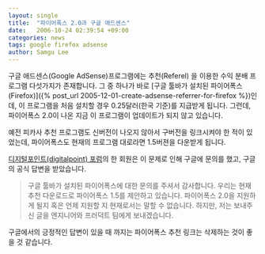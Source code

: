 ```yaml
---
layout: single
title:  "파이어폭스 2.0과 구글 애드센스"
date:   2006-10-24 02:39:54 +09:00
categories: news
tags: google firefox adsense
author: Samgu Lee
---
```

구글 애드센스(Google AdSense)프로그램에는 추천(Referel) 을 이용한 수익 분배 프로그램 다섯가지가 존재합니다. 그 중 하나가 바로 [구글 툴바가 설치된 파이어폭스(Firefox)]({% post_url 2005-12-01-create-adsense-referrer-for-firefox %})인데, 이 프로그램을 처음 설치할 경우 0.25달러(한국 기준)를 지급받게 됩니다. 그런데, 파이어폭스 2.0이 나온 지금 이 프로그램이 업데이트가 되지 않고 있습니다.

예전 피카사 추천 프로그램도 신버전이 나오지 않아서 구버전을 링크시켜야 한 적이 있었는데, 파이어폭스도 현재의 프로그램 대로라면 1.5버젼을 다운받게 됩니다.

[디지털포인트(digitalpoint) 포럼](http://forums.digitalpoint.com/showthread.php?t=165801)의 한 회원은 이 문제로 인해 구글에 문의를 했고, 구글의 공식 답변을 받았습니다.

> 구글 툴바가 설치된 파이어폭스에 대한 문의를 주셔서 감사합니다. 우리는 현재 추천 다운로드로 파이어폭스 1.5를 제안하고 있습니다. 파이어폭스 2.0을 지원하게 될지 혹은 언제 지원할 지 현재로서는 말할 수 없습니다. 하지만, 저는 보내주신 글을 엔지니어와 프러덕트 팀에게 보내겠습니다.

구글에서의 긍정적인 답변이 있을 때 까지는 파이어폭스 추천 링크는 삭제하는 것이 좋을 것 같습니다.
